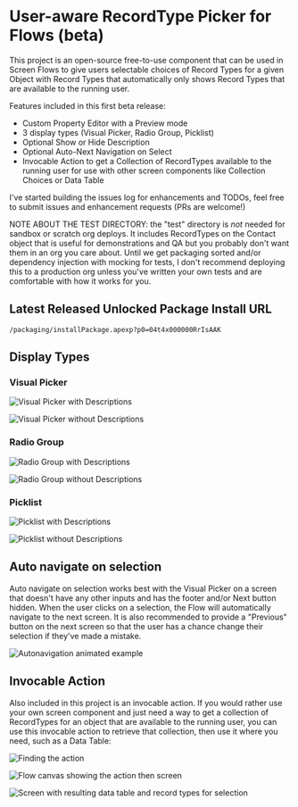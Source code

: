 # User-aware RecordType Picker for Flows (beta)

This project is an open-source free-to-use component that can be used in Screen Flows to give users selectable choices of Record Types for a given Object with Record Types that automatically only shows Record Types that are available to the running user.

Features included in this first beta release:
 - Custom Property Editor with a Preview mode
 - 3 display types (Visual Picker, Radio Group, Picklist)
 - Optional Show or Hide Description
 - Optional Auto-Next Navigation on Select
 - Invocable Action to get a Collection of RecordTypes available to the running user for use with other screen components like Collection Choices or Data Table

I've started building the issues log for enhancements and TODOs, feel free to submit issues and enhancement requests (PRs are welcome!)

NOTE ABOUT THE TEST DIRECTORY: the "test" directory is _not_ needed for sandbox or scratch org deploys. It includes RecordTypes on the Contact object that is useful for demonstrations and QA but you probably don't want them in an org you care about. Until we get packaging sorted and/or dependency injection with mocking for tests, I don't recommend deploying this to a production org unless you've written your own tests and are comfortable with how it works for you.

## Latest Released Unlocked Package Install URL

`/packaging/installPackage.apexp?p0=04t4x000000RrIsAAK`

## Display Types 

### Visual Picker
![Visual Picker with Descriptions](assets/visualpicker_desc.png)

![Visual Picker without Descriptions](assets/visualpicker_no_desc.png)

### Radio Group
![Radio Group with Descriptions](assets/radiogroup_desc.png)

![Radio Group without Descriptions](assets/radiogroup_no_desc.png)

### Picklist
![Picklist with Descriptions](assets/picklist_desc.png)

![Picklist without Descriptions](assets/picklist_no_desc.png)

## Auto navigate on selection

Auto navigate on selection works best with the Visual Picker on a screen that doesn't have any other inputs and has the footer and/or Next button hidden. When the user clicks on a selection, the Flow will automatically navigate to the next screen. It is also recommended to provide a "Previous" button on the next screen so that the user has a chance change their selection if they've made a mistake.

![Autonavigation animated example](assets/autonavigation.gif)

## Invocable Action

Also included in this project is an invocable action. If you would rather use your own screen component and just need a way to get a collection of RecordTypes for an object that are available to the running user, you can use this invocable action to retrieve that collection, then use it where you need, such as a Data Table:

![Finding the action](assets/invocable_find_element.png)

![Flow canvas showing the action then screen](assets/invocable_flowcanvas.png)

![Screen with resulting data table and record types for selection](assets/invocable_with_datatable.png)
